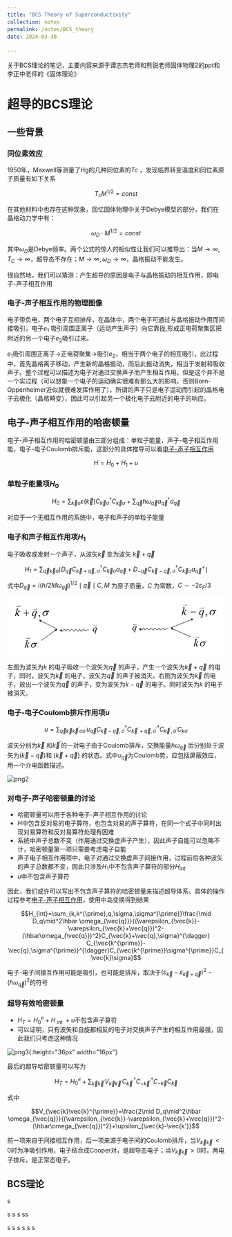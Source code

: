 ```yaml
---
title: "BCS Theory of Superconductivity"
collection: notes
permalink: /notes/BCS_theory
date: 2024-03-30

---
```


关于BCS理论的笔记，主要内容来源于谭志杰老师和熊锐老师固体物理2的ppt和李正中老师的《固体理论》

# 超导的BCS理论
## 一些背景
### 同位素效应
1950年，Maxwell等测量了Hg的几种同位素的$Tc$ ，发现临界转变温度和同位素原子质量有如下关系

$$T_cM^{1/2}=const$$

在其他材料中也存在这种现象，回忆固体物理中关于Debye模型的部分，我们在晶格动力学中有：

$$\omega_D\cdot M^{1/2}=const$$

其中$\omega_D$是Debye频率。两个公式的惊人的相似性让我们可以推导出：当$M\to\infty,T_C\to\infty$，超导态不存在；$M\to\infty,\omega_D\to\infty$，晶格振动不能发生。

很自然地，我们可以猜测：产生超导的原因是电子与晶格振动的相互作用，即电子-声子相互作用

### 电子-声子相互作用的物理图像

电子带负电，两个电子互相排斥，在晶体中，两个电子可通过与晶格振动作用而间接吸引，电子$e_1$ 吸引周围正离子（运动产生声子）向它靠拢,形成正电荷聚集区把附近的另一个电子$e_2$吸引过来。

$e_1$吸引周围正离子$\to$正电荷聚集$\to$吸引$e_2$，相当于两个电子的相互吸引，此过程中，首先晶格离子移动，产生新的晶格振动，而后此振动消失，相当于发射和吸收声子。整个过程可以描述为电子对通过交换声子而产生相互作用。但是这个并不是一个实过程（可以想象一个电子的运动确实很难有那么大的影响，否则Born-Oppenheimer近似就很难发挥作用了），所谓的声子只是电子运动而引起的晶格电子云极化（晶格畸变），因此可以引起另一个极化电子云附近的电子的响应。

## 电子-声子相互作用的哈密顿量

电子-声子相互作用的哈密顿量由三部分组成：单粒子能量，声子-电子相互作用能，电子-电子Coulomb排斥能，这部分的具体推导可以看[电子-声子相互作用](https://lfcdepression.github.io/notes/ep_inter)

$$H=H_0+H_1+u$$

### 单粒子能量项$H_0$

$$H_0=\sum_{\vec{k}\sigma}\varepsilon(\vec{k})C_{\vec{k}\sigma}^{\dagger}C_{\vec{k}\sigma}+\sum_{\vec{q}}\hbar\omega_{\vec{q}}a_{\vec{q}}^{\dagger}a_{\vec{q}}$$

对应于一个无相互作用的系统中，电子和声子的单粒子能量

### 电子和声子相互作用项$H_1$
电子吸收或发射一个声子，从波矢$\vec{k}$ 变为波矢 $\vec{k}+\vec{q}$

$$H_1=\sum_{\vec{q}\vec{k}\sigma}\left\lfloor D_{\vec{q}}C_{\vec{k}+\vec{q},\sigma}^{\dagger}C_{\vec{k}\sigma}a_{\vec{q}}+D_{-\vec{q}}C_{\vec{k}-\vec{q},\sigma}^{\dagger}C_{\vec{k}\sigma}a_{\vec{q}}^+\right\rfloor $$

式中$D_{\vec{q}}=i(\hbar/2M\omega_{\vec{q}})^{1/2}\mid\vec{q}\mid C,M$ 为原子质量，$C$ 为常数，$C\sim-2\varepsilon_F/3$

![png1](BCS_files/image1.png)

左图为波矢为$k$ 的电子吸收一个波矢为$\vec{q}$ 的声子，产生一个波矢为$\vec{k}+\vec{q}$ 的电子，同时，波矢为$\vec{k}$ 的电子，波矢为$\vec{q}$ 的声子被消灭。右图为波矢为$\vec{k}$ 的电子，放出一个波矢为$\vec{q}$ 的声子，变为波矢为$k-\vec{q}$ 的电子。同时波矢为$k$ 的电子被消灭。

### 电子-电子Coulomb排斥作用项$u$

$$u=\sum_{\vec{q}\vec{k}\vec{k}^{\prime}\sigma\sigma^{\prime}}\upsilon_{\vec{q}}C_{\vec{k}-\vec{q},\sigma}^{\dagger}C_{\vec{k}^{\prime}+\vec{q},\sigma^{\prime}}^{\dagger}C_{\vec{k}^{\prime},\sigma^{\prime}}C_{k\sigma}$$

波矢分别为$\vec{k}$ 和$\vec{k}^{\prime}$的一对电子由于Coulomb排斥，交换能量$\hbar\omega_{\vec{q}}$ 后分别处于波矢为$(\vec{k}-\vec{q})$和 $(\vec{k}+\vec{q})$ 的状态。式中$\upsilon_{\vec{q}}$为Coulomb势，应包括屏蔽效应，用一个介电函数描述。

![png2](/BCS_files/image2.png)



### 对电子-声子哈密顿量的讨论
- 哈密顿量可以用于各种电子-声子相互作用的讨论
- $H$中包含反对易的电子算符，也包含对易的声子算符，在同一个式子中同时出现对易算符和反对易算符处理有困难
- 系统中声子总数不变（作用通过交换虚声子产生），因此声子自能可以忽略不计，哈密顿量第一项只需要考虑电子自能
- 声子电子相互作用项中，电子对通过交换虚声子间接作用，过程前后各种波矢的声子总数都不变，因此只涉及$H_1$中不包含声子算符的部分$H_{int}$
- $u$中不包含声子算符

因此，我们或许可以写出不包含声子算符的哈密顿量来描述超导体系。具体的操作过程参考[电子-声子相互作用](https://lfcdepression.github.io/notes/ep_inter)，使用中岛变换得到结果

$$H_{int}=\sum_{k,k^{\prime},q,\sigma,\sigma^{\prime}}\frac{\mid D_q\mid^2\hbar \omega_{\vec{q}}}{(\varepsilon_{\vec{k}}-\varepsilon_{\vec{k}+\vec{q}})^2-(\hbar\omega_{\vec{q}})^2}C_{\vec{k}+\vec{q},\sigma}^{\dagger} C_{\vec{k^{\prime}}-\vec{q},\sigma^{\prime}}^{\dagger}C_{\vec{k^{\prime}}\sigma^{\prime}}C_{\vec{k}\sigma}$$

电子-电子间接互作用可能是吸引，也可能是排斥，取决于$(\varepsilon_{\vec{k}}-\varepsilon_{\vec{k}+\vec{q}})^2-(\hbar\omega_{\vec{q}})^2$的符号

### 超导有效哈密顿量
- $H_T=H_0^e+H_{\mathrm{~int~}}+u$不包含声子算符
- 可以证明，只有波矢和自旋都相反的电子对交换声子产生的相互作用最强，因此我们只考虑这种情况

![png3](/BCS_files/image3.png){:height="36px" width="16px"}

最后的超导哈密顿量可以写为

$$H_T=H_0^e+\sum_{\vec{k}\vec{k}^{\prime}}V_{\vec{k}\vec{k}^{\prime}}C_{\vec{k}^{\prime}}^{\dagger}C_{-\vec{k}^{\prime}}^{\dagger}C_{-\vec{k}}C_{\vec{k}}$$

式中

$$V_{\vec{k}\vec{k}^{\prime}}=\frac{2\mid D_q\mid^2\hbar \omega_{\vec{q}}}{(\varepsilon_{\vec{k}}-\varepsilon_{\vec{k}+\vec{q}})^2-(\hbar\omega_{\vec{q}})^2}+\upsilon_{\vec{k}-\vec{k'}}$$

前一项来自于间接相互作用，后一项来源于电子间的Coulomb排斥，当$V_{\vec{k}\vec{k}^{\prime}}<0$时为净吸引作用，电子结合成Cooper对，是超导态电子；当$V_{\vec{k}\vec{k}^{\prime}}>0$时，两电子排斥，是正常态电子。

## BCS理论


s

s
s
s
ss

s
s
s
s
s
s
